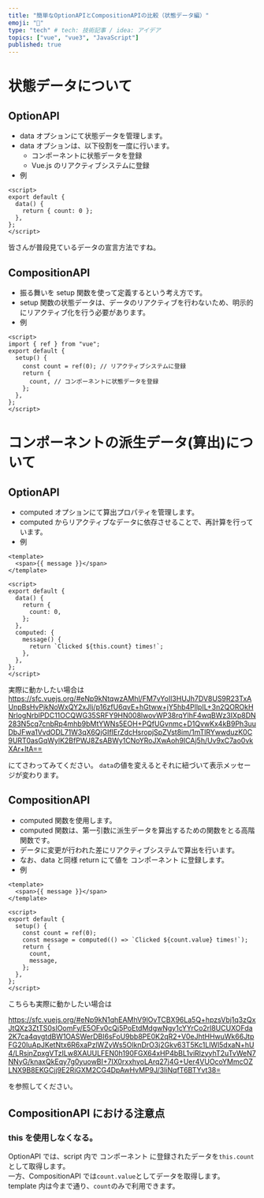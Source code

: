```yaml
---
title: "簡単なOptionAPIとCompositionAPIの比較（状態データ編）"
emoji: "📢"
type: "tech" # tech: 技術記事 / idea: アイデア
topics: ["vue", "vue3", "JavaScript"]
published: true
---
```


# 状態データについて

## OptionAPI

- data オプションにて状態データを管理します。
- data オプションは、以下役割を一度に行います。
  - コンポーネントに状態データを登録
  - Vue.js のリアクティブシステムに登録
- 例

```vue
<script>
export default {
  data() {
    return { count: 0 };
  },
};
</script>
```

皆さんが普段見ているデータの宣言方法ですね。

## CompositionAPI

- 振る舞いを setup 関数を使って定義するという考え方です。
- setup 関数の状態データは、データのリアクティブを行わないため、明示的にリアクティブ化を行う必要があります。
- 例

```vue
<script>
import { ref } from "vue";
export default {
  setup() {
    const count = ref(0); // リアクティブシステムに登録
    return {
      count, // コンポーネントに状態データを登録
    };
  },
};
</script>
```

# コンポーネントの派生データ(算出)について

## OptionAPI

- computed オプションにて算出プロパティを管理します。
- computed からリアクティブなデータに依存させることで、再計算を行っています。
- 例

```vue
<template>
  <span>{{ message }}</span>
</template>

<script>
export default {
  data() {
    return {
      count: 0,
    };
  },
  computed: {
    message() {
      return `Clicked ${this.count} times!`;
    },
  },
};
</script>
```

実際に動かしたい場合は
https://sfc.vuejs.org/#eNp9kNtqwzAMhl/FM7vYoIl3HUJh7DV8US9R23TxAUnpBsHvPjkNoWxQY2xJlj/p16zfU6qvE+hGtww+jY5hb4PllpIL+3n2QOROkHNrlogNrblPDC11OCQWG35SRFY9HN008lwovWP38rqYlhF4wqBWz3IXp8DN283N5cq7cnbRp4mhb9bMtYWNs5EOH+PQfUGvnmc+D1QvwKx4kB9Ph3uuDbJFwa1VvdODL71W3qX6QjGIfIErZdcHsropjSpZVst8im/1mTlRYwwduzK0C9URT0asGqWylK2BfPWJ8ZsABWy1CNoYRoJXwAoh9ICAj5h/Uv9xC7ao0vkXAr+ltA==

にてさわってみてください。
`data`の値を変えるとそれに紐づいて表示メッセージが変わります。

## CompositionAPI

- computed 関数を使用します。
- computed 関数は、第一引数に派生データを算出するための関数をとる高階関数です。
- データに変更が行われた差にリアクティブシステムで算出を行います。
- なお、data と同様 return にて値を コンポーネント に登録します。
- 例

```vue
<template>
  <span>{{ message }}</span>
</template>

<script>
export default {
  setup() {
    const count = ref(0);
    const message = computed(() => `Clicked ${count.value} times!`);
    return {
      count,
      message,
    };
  },
};
</script>
```

こちらも実際に動かしたい場合は

https://sfc.vuejs.org/#eNp9kN1qhEAMhV9lOvTCBX96La5Q+hpzsVbj1q3zQxJtQXz3ZtTS0sIOomFy/E5OFv0cQj5PoEtdMdgwNgy1cYYrCo2rl8UCUXOFda2K7ca4qvgtdBW1OASWerDBI6sFoU9bb8PE0K2qR2+V0eJhtHHwuWk66JtpFG20IuApJKetNtx6R6xaPzlWZyWs5OlknDrO3j2Gkv63T5Kc1LlWl5dxaN+hU4/LRsjnZpxgVTzILw8XAUULFEN0h190FGX64xHP4bBL1viRlzyyhT2uTvWeN7NNyG/knaxQkEqy7g0yuowBI+7IX0rxxhyoLArq27j4G+Uer4VUOcoYMmcOZLNX9B8EKGCjj9E2RiGXM2CG4DpAwHvMP9J/3IiNqfT6BTYvt38=

を参照してください。

## CompositionAPI における注意点

### this を使用しなくなる。

OptionAPI では、script 内で コンポーネント に登録されたデータを`this.count`として取得します。  
一方、CompositionAPI では`count.value`としてデータを取得します。  
template 内は今まで通り、`count`のみで利用できます。
